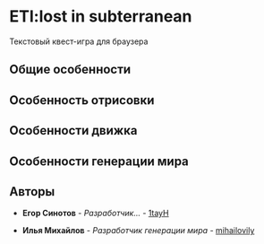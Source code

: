 
# ETI:lost in subterranean 

Текстовый квест-игра для  браузера

## Общие особенности

## Особенность отрисовки

## Особенности движка

## Особенности генерации мира


## Авторы

* **Егор Синотов** - *Разработчик...* - [1tayH](https://github.com/1tayH)

* **Илья Михайлов** - *Разработчик генерации мира* - [mihailovily](https://mihailovily.net.ru)
